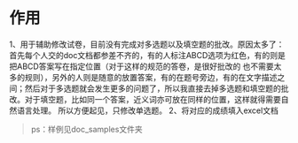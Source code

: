 # 作用
1、用于辅助修改试卷，目前没有完成对多选题以及填空题的批改。原因太多了：首先每个人交的doc文档都参差不齐的，有的人标注ABCD选项为红色，有的则是把ABCD答案写在指定位置（对于这样的规范的答卷，是很好批改的
也不需要太多的规则），另外的人则是随意的放置答案，有的在题号旁边，有的在文字描述之间；然后对于多选题就会发生更多的问题了，所以我直接去掉多选题和填空题的批改。对于填空题，比如同一个答案，近义词亦可放在同样的位置，这样就得需要自然语言处理。
所以方便起见，只修改单选题。
2、将对应的成绩填入excel文档
> ps：样例见doc_samples文件夹
